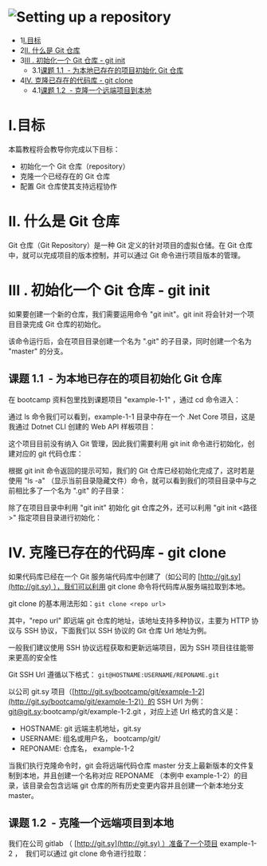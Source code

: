 # ![Setting up a repository](https://wac-cdn.atlassian.com/dam/jcr:064b3f9e-39d1-44f2-9fd1-c4dac0f9d42e/hero.svg?cdnVersion=1230)

- 1[I.目标](#id-1.创建Git仓库-I.目标)
- 2[II. 什么是 Git 仓库](#id-1.创建Git仓库-II.什么是Git仓库)
- 3[III . 初始化一个 Git 仓库 - git init](#id-1.创建Git仓库-III.初始化一个Git仓库-gitinit)
  - 3.1[课题 1.1  - 为本地已存在的项目初始化 Git 仓库](#id-1.创建Git仓库-课题1.1-为本地已存在的项目初始化Git仓库)
- 4[IV. 克隆已存在的代码库 - git clone](#id-1.创建Git仓库-IV.克隆已存在的代码库-gitclone)
  - 4.1[课题 1.2  - 克隆一个远端项目到本地](#id-1.创建Git仓库-课题1.2-克隆一个远端项目到本地)

# I.目标

本篇教程将会教导你完成以下目标：

- 初始化一个 Git 仓库（repository）
- 克隆一个已经存在的 Git 仓库
- 配置 Git 仓库使其支持远程协作

# II. 什么是 Git 仓库

Git 仓库（Git Repository）是一种 Git 定义的针对项目的虚拟仓储。在 Git 仓库中，就可以完成项目的版本控制，并可以通过 Git 命令进行项目版本的管理。

# III . 初始化一个 Git 仓库 - git init

如果要创建一个新的仓库，我们需要运用命令 "git init"。git init 将会针对一个项目目录完成 Git 仓库的初始化。

该命令运行后，会在项目目录创建一个名为 ".git" 的子目录，同时创建一个名为 "master" 的分支。

## **课题 1.1  - 为本地已存在的项目初始化 Git 仓库**

在 bootcamp 资料包里找到课题项目 "example-1-1" ，通过 cd 命令进入：

通过 ls 命令我们可以看到，example-1-1 目录中存在一个 .Net Core 项目，这是我通过 Dotnet CLI 创建的 Web API 样板项目：

这个项目目前没有纳入 Git 管理，因此我们需要利用 git init 命令进行初始化，创建对应的 git 代码仓库：

根据 git init 命令返回的提示可知，我们的 Git 仓库已经初始化完成了，这时若是使用 "ls -a" （显示当前目录隐藏文件）命令，就可以看到我们的项目目录中与之前相比多了一个名为 ".git" 的子目录：

除了在项目目录中利用 "git init" 初始化 git 仓库之外，还可以利用 "git init <路径>" 指定项目目录进行初始化：

# IV. 克隆已存在的代码库 - git clone

如果代码库已经在一个 Git 服务端代码库中创建了（如公司的 [http://git.sy](http://git.sy) ），我们可以利用 git clone 命令将代码库从服务端拉取到本地。

git clone 的基本用法形如：`git clone <repo url>`

其中，"repo url" 即远端 git 仓库的地址，该地址支持多种协议，主要为 HTTP 协议与 SSH 协议，下面我们以 SSH 协议的 Git 仓库 Url 地址为例。

一般我们建议使用 SSH 协议远程获取和更新远端项目，因为 SSH 项目往往能带来更高的安全性

Git SSH Url 遵循以下格式： `git@HOSTNAME:USERNAME/REPONAME.git`

以公司 git.sy 项目（[http://git.sy/bootcamp/git/example-1-2](http://git.sy/bootcamp/git/example-1-2)）的 SSH Url 为例：[git@git.sy](mailto:git@git.sy):bootcamp/git/example-1-2.git ，对应上述 Url 格式的含义是：

- HOSTNAME: git 远端主机地址，git.sy
- USERNAME: 组名或用户名， bootcamp/git/
- REPONAME: 仓库名， example-1-2

当我们执行克隆命令时，git 会将远端代码仓库 master 分支上最新版本的文件复制到本地，并且创建一个名称对应 REPONAME （本例中 example-1-2）的目录，该目录会包含远端 git 仓库的所有历史变更内容并且创建一个新本地分支 master。

## **课题 1.2  - 克隆一个远端项目到本地**

我们在公司 gitlab （ [http://git.sy](http://git.sy) ）准备了一个项目 example-1-2 ，  我们可以通过 git clone 命令进行拉取：
